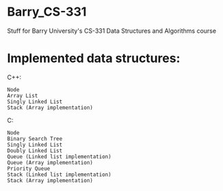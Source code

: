 Barry_CS-331
============

Stuff for Barry University's CS-331 Data Structures and Algorithms course


Implemented data structures:
============
C++:

	Node
	Array List
	Singly Linked List
	Stack (Array implementation)

C:

	Node
	Binary Search Tree
	Singly Linked List
	Doubly Linked List
	Queue (Linked list implementation)
	Queue (Array implementation)
	Priority Queue
	Stack (Linked list implementation)
	Stack (Array implementation)
